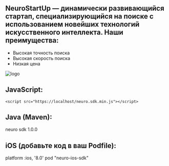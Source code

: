 ## **NeuroStartUp** — динамически развивающийся стартап, специализирующийся на поиске с использованием новейших технологий искусственного интеллекта. Наши преимущества:
 * Высокая точность поиска
 * Высокая скорость поиска
 * Низкая цена

![logo](https://camo.githubusercontent.com/ace14ee894d150192a7b05b12410738aa65528da742bbce69315a5f441320ea7/68747470733a2f2f692e696d6775722e636f6d2f495a4f525769492e706e67) 

## JavaScript:
```<script src="https://localhost/neuro.sdk.min.js"></script>```

 ## Java (Maven):
 
 <dependency>
  <groupId>neuro</groupId>
  <artifactId>sdk</artifactId>
  <version>1.0.0</version>
</dependency>


## iOS (добавьте код в ваш Podfile):

platform :ios, '8.0'
pod "neuro-ios-sdk"


